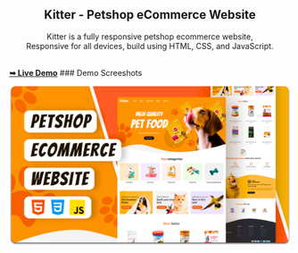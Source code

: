<div align="center">
  
 

  <br />
  <br />

  <h2 align="center">Kitter - Petshop eCommerce Website</h2>

  Kitter is a fully responsive petshop ecommerce website, <br />Responsive for all devices, build using HTML, CSS, and JavaScript.


</div>

<br />
<a href=""><strong>➥ Live Demo</strong></a>
### Demo Screeshots

![Kitter Desktop Demo](./readme-images/desktop.png "Desktop Demo")


